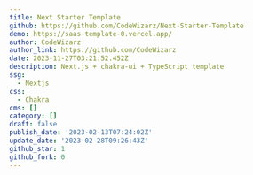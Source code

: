 ```yaml
---
title: Next Starter Template
github: https://github.com/CodeWizarz/Next-Starter-Template
demo: https://saas-template-0.vercel.app/
author: CodeWizarz
author_link: https://github.com/CodeWizarz
date: 2023-11-27T03:21:52.452Z
description: Next.js + chakra-ui + TypeScript template
ssg:
  - Nextjs
css:
  - Chakra
cms: []
category: []
draft: false
publish_date: '2023-02-13T07:24:02Z'
update_date: '2023-02-28T09:26:43Z'
github_star: 1
github_fork: 0
---
```


